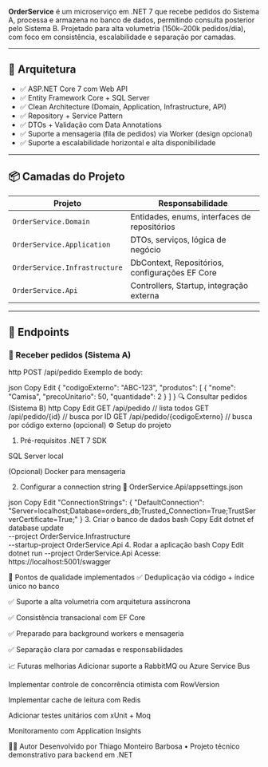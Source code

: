 **OrderService** é um microserviço em .NET 7 que recebe pedidos do Sistema A, processa e armazena no banco de dados, permitindo consulta posterior pelo Sistema B. Projetado para alta volumetria (150k–200k pedidos/dia), com foco em consistência, escalabilidade e separação por camadas.

---

## 🧱 Arquitetura

- ✅ ASP.NET Core 7 com Web API
- ✅ Entity Framework Core + SQL Server
- ✅ Clean Architecture (Domain, Application, Infrastructure, API)
- ✅ Repository + Service Pattern
- ✅ DTOs + Validação com Data Annotations
- ✅ Suporte a mensageria (fila de pedidos) via Worker (design opcional)
- ✅ Suporte a escalabilidade horizontal e alta disponibilidade

---

## 📦 Camadas do Projeto

| Projeto                        | Responsabilidade                                       |
|-------------------------------|--------------------------------------------------------|
| `OrderService.Domain`         | Entidades, enums, interfaces de repositórios          |
| `OrderService.Application`    | DTOs, serviços, lógica de negócio                     |
| `OrderService.Infrastructure` | DbContext, Repositórios, configurações EF Core        |
| `OrderService.Api`            | Controllers, Startup, integração externa              |

---

## 📄 Endpoints

### 🔄 Receber pedidos (Sistema A)

http
POST /api/pedido
Exemplo de body:

json
Copy
Edit
{
  "codigoExterno": "ABC-123",
  "produtos": [
    { "nome": "Camisa", "precoUnitario": 50, "quantidade": 2 }
  ]
}
🔍 Consultar pedidos (Sistema B)
http
Copy
Edit
GET /api/pedido           // lista todos
GET /api/pedido/{id}      // busca por ID
GET /api/pedido/{codigoExterno} // busca por código externo (opcional)
⚙️ Setup do projeto
1. Pré-requisitos
.NET 7 SDK

SQL Server local

(Opcional) Docker para mensageria

2. Configurar a connection string
📄 OrderService.Api/appsettings.json

json
Copy
Edit
"ConnectionStrings": {
  "DefaultConnection": "Server=localhost;Database=orders_db;Trusted_Connection=True;TrustServerCertificate=True;"
}
3. Criar o banco de dados
bash
Copy
Edit
dotnet ef database update \
  --project OrderService.Infrastructure \
  --startup-project OrderService.Api
4. Rodar a aplicação
bash
Copy
Edit
dotnet run --project OrderService.Api
Acesse: https://localhost:5001/swagger

📌 Pontos de qualidade implementados
✅ Deduplicação via código + índice único no banco

✅ Suporte a alta volumetria com arquitetura assíncrona

✅ Consistência transacional com EF Core

✅ Preparado para background workers e mensageria

✅ Separação clara por camadas e responsabilidades

📈 Futuras melhorias
 Adicionar suporte a RabbitMQ ou Azure Service Bus

 Implementar controle de concorrência otimista com RowVersion

 Implementar cache de leitura com Redis

 Adicionar testes unitários com xUnit + Moq

 Monitoramento com Application Insights

👨‍💻 Autor
Desenvolvido por Thiago Monteiro Barbosa • Projeto técnico demonstrativo para backend em .NET
